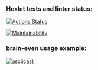 ### Hexlet tests and linter status:
[![Actions Status](https://github.com/mbelveder/python-project-49/workflows/hexlet-check/badge.svg)](https://github.com/mbelveder/python-project-49/actions)

[![Maintainability](https://api.codeclimate.com/v1/badges/6782d3b6879fb613686b/maintainability)](https://codeclimate.com/github/mbelveder/python-project-49/maintainability)

### brain-even usage example:

[![asciicast](https://asciinema.org/a/vP8UDOTsXkob7fbasFaAPAQ2s.svg)](https://asciinema.org/a/vP8UDOTsXkob7fbasFaAPAQ2s)